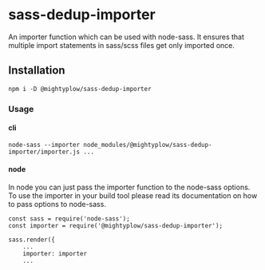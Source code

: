 # sass-dedup-importer

An importer function which can be used with node-sass.
It ensures that multiple import statements in sass/scss files get only imported once.

## Installation

```
npm i -D @mightyplow/sass-dedup-importer
```

### Usage
#### cli
```
node-sass --importer node_modules/@mightyplow/sass-dedup-importer/importer.js ...
```

#### node

In node you can just pass the importer function to the node-sass options. To use the importer in your build tool please
read its documentation on how to pass options to node-sass.

```
const sass = require('node-sass');
const importer = require('@mightyplow/sass-dedup-importer');
 
sass.render({
    ...
    importer: importer
    ...
```